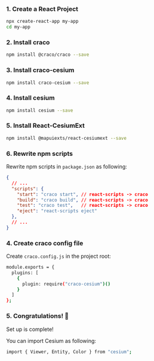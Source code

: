 

### 1. Create a React Project

```sh
npx create-react-app my-app
cd my-app
```

### 2. Install craco

```sh
npm install @craco/craco --save
```

### 3. Install craco-cesium

```sh
npm install craco-cesium --save
```

### 4. Install cesium

```sh
npm install cesium --save
```

### 5. Install React-CesiumExt

```sh
npm install @mapuiexts/react-cesiumext --save
```

### 6. Rewrite npm scripts

Rewrite npm scripts in `package.json` as following:

```json
{
  // ...
  "scripts": {
    "start": "craco start", // react-scripts -> craco
    "build": "craco build", // react-scripts -> craco
    "test": "craco test",   // react-scripts -> craco
    "eject": "react-scripts eject"
  },
  // ...
}
```

### 4. Create craco config file

Create `craco.config.js` in the project root:

```sh
module.exports = {
  plugins: [
    {
      plugin: require("craco-cesium")()
    }
  ]
};
```

### 5. Congratulations! 🎉

Set up is complete!

You can import Cesium as following:

```sh
import { Viewer, Entity, Color } from "cesium";
```

